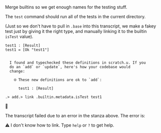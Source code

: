 Merge builtins so we get enough names for the testing stuff.

The `test` command should run all of the tests in the current directory.

(Just so we don't have to pull in `.base` into this transcript, we make a fakey test just by giving it the right type,
and manually linking it to the builtin `isTest` value).

```unison
test1 : [Result]
test1 = [Ok "test1"]
```

```ucm

  I found and typechecked these definitions in scratch.u. If you
  do an `add` or `update`, here's how your codebase would
  change:
  
    ⍟ These new definitions are ok to `add`:
    
      test1 : [Result]

```
```ucm
.> add.> link .builtin.metadata.isTest test1
```


🛑

The transcript failed due to an error in the stanza above. The error is:

⚠️
I don't know how to link. Type `help` or `?` to get help.
